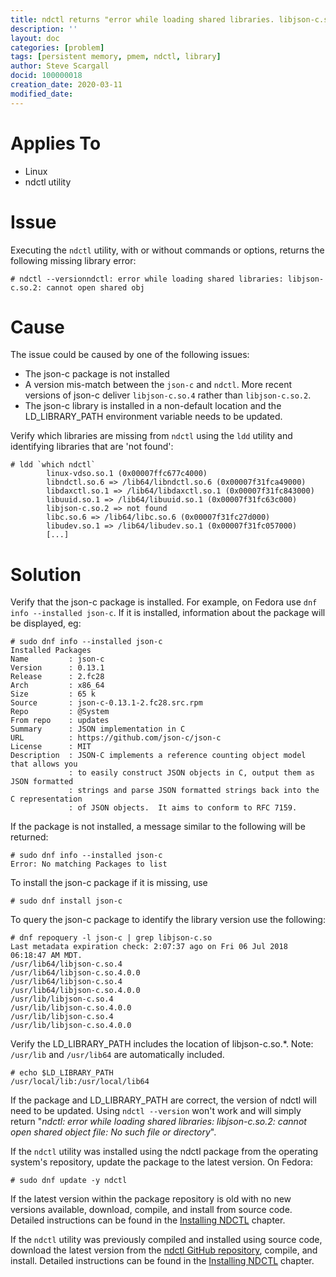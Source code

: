 ```yaml
---
title: ndctl returns "error while loading shared libraries. libjson-c.so.2. cannot open shared object file. No such file or directory"
description: ''
layout: doc
categories: [problem]
tags: [persistent memory, pmem, ndctl, library]
author: Steve Scargall
docid: 100000018
creation_date: 2020-03-11
modified_date:
---
```


# Applies To

- Linux
- ndctl utility

# Issue

Executing the `ndctl` utility, with or without commands or options, returns the following missing library error:

```
# ndctl --versionndctl: error while loading shared libraries: libjson-c.so.2: cannot open shared obj
```



# Cause

The issue could be caused by one of the following issues:

- The json-c package is not installed
- A version mis-match between the `json-c` and `ndctl`.  More recent versions of json-c deliver `libjson-c.so.4` rather than `libjson-c.so.2`.
- The json-c library is installed in a non-default location and the LD_LIBRARY_PATH environment variable needs to be updated.

Verify which libraries are missing from `ndctl` using the `ldd` utility and identifying libraries that are 'not found':

```
# ldd `which ndctl`
        linux-vdso.so.1 (0x00007ffc677c4000)
        libndctl.so.6 => /lib64/libndctl.so.6 (0x00007f31fca49000)
        libdaxctl.so.1 => /lib64/libdaxctl.so.1 (0x00007f31fc843000)
        libuuid.so.1 => /lib64/libuuid.so.1 (0x00007f31fc63c000)
        libjson-c.so.2 => not found
        libc.so.6 => /lib64/libc.so.6 (0x00007f31fc27d000)
        libudev.so.1 => /lib64/libudev.so.1 (0x00007f31fc057000)
        [...]
```

# Solution

Verify that the json-c package is installed. For example, on Fedora use `dnf info --installed json-c`. If it is installed, information about the package will be displayed, eg:

```
# sudo dnf info --installed json-c
Installed Packages
Name         : json-c
Version      : 0.13.1
Release      : 2.fc28
Arch         : x86_64
Size         : 65 k
Source       : json-c-0.13.1-2.fc28.src.rpm
Repo         : @System
From repo    : updates
Summary      : JSON implementation in C
URL          : https://github.com/json-c/json-c
License      : MIT
Description  : JSON-C implements a reference counting object model that allows you
             : to easily construct JSON objects in C, output them as JSON formatted
             : strings and parse JSON formatted strings back into the C representation
             : of JSON objects.  It aims to conform to RFC 7159.
```

If the package is not installed, a message similar to the following will be returned:

```
# sudo dnf info --installed json-c
Error: No matching Packages to list
```

To install the json-c package if it is missing, use

```
# sudo dnf install json-c
```

To query the json-c package to identify the library version use the following:

```
# dnf repoquery -l json-c | grep libjson-c.so
Last metadata expiration check: 2:07:37 ago on Fri 06 Jul 2018 06:18:47 AM MDT.
/usr/lib64/libjson-c.so.4
/usr/lib64/libjson-c.so.4.0.0
/usr/lib64/libjson-c.so.4
/usr/lib64/libjson-c.so.4.0.0
/usr/lib/libjson-c.so.4
/usr/lib/libjson-c.so.4.0.0
/usr/lib/libjson-c.so.4
/usr/lib/libjson-c.so.4.0.0
```

Verify the LD_LIBRARY_PATH includes the location of libjson-c.so.*. Note: `/usr/lib` and `/usr/lib64` are automatically included.

```
# echo $LD_LIBRARY_PATH
/usr/local/lib:/usr/local/lib64
```

If the package and LD_LIBRARY_PATH are correct, the version of ndctl will need to be updated. Using `ndctl --version` won't work and will simply return "*ndctl: error while loading shared libraries: libjson-c.so.2: cannot open shared object file: No such file or directory*".

If the `ndctl` utility was installed using the ndctl package from the operating system's repository, update the package to the latest version. On Fedora:

```
# sudo dnf update -y ndctl
```

If the latest version within the package repository is old with no new versions available, download, compile, and install from source code. Detailed instructions can be found in the [Installing NDCTL](https://github.com/sscargal/pmem-docs-ndctl-user-guide/blob/master/installing-ndctl.md) chapter.

If the `ndctl` utility was previously compiled and installed using source code, download the latest version from the [ndctl GitHub repository](https://github.com/pmem/ndctl), compile, and install. Detailed instructions can be found in the [Installing NDCTL](https://github.com/sscargal/pmem-docs-ndctl-user-guide/blob/master/installing-ndctl.md) chapter.
